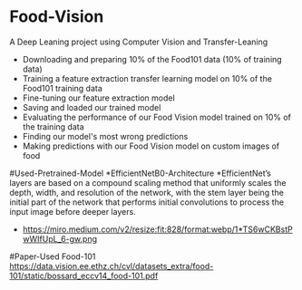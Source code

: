 # Food-Vision
A Deep Leaning project using Computer Vision and Transfer-Leaning
 * Downloading and preparing 10% of the Food101 data (10% of training data)
 * Training a feature extraction transfer learning model on 10% of the Food101 training data
 * Fine-tuning our feature extraction model
 * Saving and loaded our trained model
 * Evaluating the performance of our Food Vision model trained on 10% of the training data
 * Finding our model's most wrong predictions
 * Making predictions with our Food Vision model on custom images of food


#Used-Pretrained-Model
  *EfficientNetB0-Architecture
  *EfficientNet’s layers are based on a compound scaling method that uniformly scales the depth, width, and resolution of 
   the network, with the stem layer being the initial part of the network that performs initial convolutions to process the 
   input image before deeper layers.
  * https://miro.medium.com/v2/resize:fit:828/format:webp/1*TS6wCKBstPwWIfUpL_6-gw.png


#Paper-Used
Food-101 https://data.vision.ee.ethz.ch/cvl/datasets_extra/food-101/static/bossard_eccv14_food-101.pdf
 
